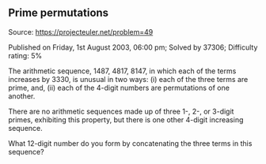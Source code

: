 Prime permutations
------------------

Source: https://projecteuler.net/problem=49

Published on Friday, 1st August 2003, 06:00 pm; Solved by 37306;
Difficulty rating: 5%

The arithmetic sequence, 1487, 4817, 8147, in which each of the terms
increases by 3330, is unusual in two ways: (i) each of the three terms
are prime, and, (ii) each of the 4-digit numbers are permutations of one
another.

There are no arithmetic sequences made up of three 1-, 2-, or 3-digit
primes, exhibiting this property, but there is one other 4-digit
increasing sequence.

What 12-digit number do you form by concatenating the three terms in
this sequence?

